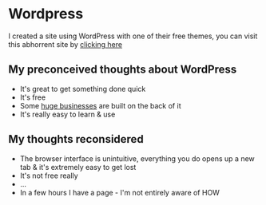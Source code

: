 # Wordpress


I created a site using WordPress with one of their free themes, you can visit this abhorrent site by [clicking here](https://wp.me/Pebcau-2)

## My preconceived thoughts about WordPress

- It's great to get something done quick
- It's free
- Some [huge businesses](https://www.wpbeginner.com/showcase/40-most-notable-big-name-brands-that-are-using-wordpress/) are built on the back of it
- It's really easy to learn & use

## My thoughts reconsidered

- The browser interface is unintuitive, everything you do opens up a new tab & it's extremely easy to get lost
- It's not free really
- ...
- In a few hours I have a page - I'm not entirely aware of HOW
